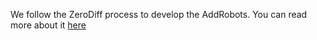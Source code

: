 We follow the ZeroDiff process to develop the AddRobots. You can read more about it [here](http://www.zerodiff.org)